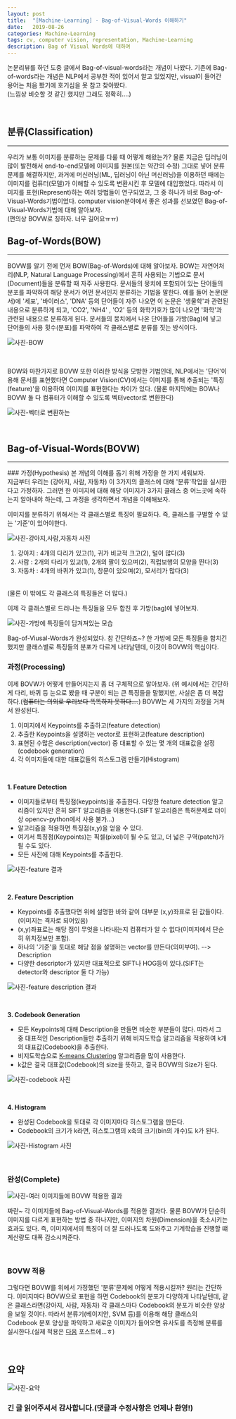 ```yaml
---
layout: post
title:  "[Machine-Learning] - Bag-of-Visual-Words 이해하기"
date:   2019-08-26
categories: Machine-Learning
tags: cv, computer vision, representation, Machine-Learning
description: Bag of Visual Words에 대하여
---
```


논문리뷰를 하던 도중 글에서 Bag-of-visual-words라는 개념이 나왔다. 기존에 Bag-of-words라는 개념은 NLP에서 공부한 적이 있어서 알고 있었지만, visual이 들어간 용어는 처음 봤기에 호기심을 못 참고 찾아봤다.<br>
(느낌상 비슷할 것 같긴 했지만 그래도 정확히....)

<br>



## 분류(Classification)
<hr>
우리가 보통 이미지를 분류하는 문제를 다룰 때 어떻게 해왔는가? 물론 지금은 딥러닝이 많이 발전해서 end-to-end모델에 이미지를 원본(또는 약간의 수정) 그대로 넣어 분류문제를 해결하지만, 과거에 머신러닝(ML, 딥러닝이 아닌 머신러닝)을 이용하던 때에는 이미지를 컴퓨터(모델)가 이해할 수 있도록 변환시킨 후 모델에 대입했었다. 따라서 이미지를 표현(Represent)하는 여러 방법들이 연구되었고, 그 중 하나가 바로 Bag-of-Visual-Words기법이었다. computer vision분야에서 좋은 성과를 선보였던 Bag-of-Visual-Words기법에 대해 알아보자.<br>
(편의상 BOVW로 칭하자. 너무 길어요ㅠㅠ)

<br>



## Bag-of-Words(BOW)
<hr>
BOVW를 알기 전에 먼저 BOW(Bag-of-Words)에 대해 알아보자. BOW는 자연어처리(NLP, Natural Language Processing)에서 흔히 사용되는 기법으로 문서(Document)들을 분류할 때 자주 사용한다. 문서들의 뭉치에 포함되어 있는 단어들의 분포를 파악하여 해당 문서가 어떤 문서인지 분류하는 기법을 말한다. 예를 들어 논문(문서)에 '세포', '바이러스', 'DNA' 등의 단어들이 자주 나오면 이 논문은 '생물학'과 관련된 내용으로 분류하게 되고, 'CO2', 'NH4' , 'O2' 등의 화학기호가 많이 나오면 '화학'과 관련된 내용으로 분류하게 된다. 문서들의 뭉치에서 나온 단어들을 가방(Bag)에 넣고 단어들의 사용 횟수(분포)를 파악하여 각 클래스별로 분류를 짓는 방식이다.

![사진-BOW](https://i.imgur.com/HlaJZ51.png)

<br>

BOW와 마찬가지로 BOVW 또한 이러한 방식을 모방한 기법인데, NLP에서는 '단어'이용해 문서를 표현했다면 Computer Vision(CV)에서는 이미지를 통해 추출되는 '특징(feature)'을 이용하여 이미지를 표현한다는 차이가 있다.
(물론 마지막에는 BOW나 BOVW 둘 다 컴퓨터가 이해할 수 있도록 벡터vector로 변환한다)

![사진-벡터로 변환하는](https://i.imgur.com/q8dO8ru.png)

<br>



## Bag-of-Visual-Words(BOVW)
<hr>
### 가정(Hypothesis)
본 개념의 이해를 돕기 위해 가정을 한 가지 세워보자.<br>
지금부터 우리는 (강아지, 사람, 자동차) 이 3가지의 클래스에 대해 '분류'작업을 실시한다고 가정하자. 그러면 한 이미지에 대해 해당 이미지가 3가지 클래스 중 어느곳에 속하는지 알아내야 하는데, 그 과정을 생각하면서 개념을 이해해보자.
<br>

이미지를 분류하기 위해서는 각 클래스별로 특징이 필요하다. 즉, 클래스를 구별할 수 있는 '기준'이 있어야한다.

![사진-강아지,사람,자동차 사진](https://i.imgur.com/LVaI8ZN.png)

1. 강아지 : 4개의 다리가 있고(1), 귀가 비교적 크고(2), 털이 많다(3)
2. 사람   : 2개의 다리가 있고(1), 2개의 팔이 있으며(2), 직럽보행의 모양을 띈다(3)
3. 자동차 : 4개의 바퀴가 있고(1), 창문이 있으며(2), 모서리가 많다(3)
<br>
(물론 이 밖에도 각 클래스의 특징들은 더 많다.)

이제 각 클래스별로 드러나는 특징들을 모두 합친 후 가방(bag)에 넣어보자.

![사진-가방에 특징들이 담겨져있는 모습](https://i.imgur.com/Uscz9ij.png)

Bag-of-Viusal-Words가 완성되었다. 참 간단하죠~?
한 가방에 모든 특징들을 합치긴 했지만 클래스별로 특징들의 분포가 다르게 나타날텐데, 이것이 BOVW의 핵심이다.
<br>

### 과정(Processing)
이제 BOVW가 어떻게 만들어지는지 좀 더 구체적으로 알아보자.
(위 예시에서는 간단하게 다리, 바퀴 등 눈으로 봤을 때 구분이 되는 큰 특징들을 말했지만, 사실은 좀 더 복잡하다.(~~컴퓨터는 의외로 우리보다 똑똑하지 못하다....~~)
BOVW는 세 가지의 과정을 거쳐서 완성된다.

1. 이미지에서 Keypoints를 추출하고(feature detection)
2. 추출한 Keypoints을 설명하는 vector로 표현하고(feature description)
3. 표현된 수많은 description(vector) 중 대표할 수 있는 몇 개의 대표값을 설정(codebook generation)
4. 각 이미지들에 대한 대표값들의 히스토그램 만들기(Histogram)

<br>

**1. Feature Detection**
 - 이미지들로부터 특징점(keypoints)을 추출한다. 다양한 feature detection 알고리즘이 있지만 흔히 SIFT 알고리즘을 이용한다.(SIFT 알고리즘은 특허문제로 더이상 opencv-python에서 사용 불가...)
 - 알고리즘을 적용하면 특징점(x,y)을 얻을 수 있다.
 - 여기서 특징점(Keypoints)는 픽셀(pixel)이 될 수도 있고, 더 넓은 구역(patch)가 될 수도 있다.
 - 모든 사진에 대해 Keypoints를 추출한다.

![사진-feature 결과](https://i.imgur.com/oz0Za9Q.png)

<br>

**2. Feature Description**
 - Keypoints를 추출했다면 위에 설명한 바와 같이 대부분 (x,y)좌표로 된 값들이다.(이미지는 격자로 되어있음)
 - (x,y)좌표로는 해당 점이 무엇을 나타내는지 컴퓨터가 알 수 없다(이미지에서 단순히 위치정보만 포함).
 - 하나의 '기준'을 토대로 해당 점을 설명하는 vector를 만든다(의미부여). --> Description
 - 다양한 descriptor가 있지만 대표적으로 SIFT나 HOG등이 있다.(SIFT는 detector와 descriptor 둘 다 가능)

![사진-feature description 결과](https://i.imgur.com/9KsxIXg.png)

<br>

**3. Codebook Generation**
 - 모든 Keypoints에 대해 Description을 만들면 비슷한 부분들이 많다. 따라서 그 중 대표적인 Description들만 추출하기 위해 비지도학습 알고리즘을 적용하여 k개의 대표값(Codebook)을 추출한다.
 - 비지도학습으로 [K-means Clustering][k-means-docs] 알고리즘을 많이 사용한다.
 - k값은 결국 대표값(Codebook)의 size을 뜻하고, 결국 BOVW의 Size가 된다.

![사진-codebook 사진](https://i.imgur.com/XxXvtr5.png)

<br>

**4. Histogram**
 - 완성된 Codebook을 토대로 각 이미지마다 히스토그램을 만든다.
 - Codebook의 크기가 k라면, 히스토그램의 x축의 크기(bin의 개수)도 k가 된다.

![사진-Histogram 사진](https://i.imgur.com/xzDKDZW.png)

<br>

### 완성(Complete)
![사진-여러 이미지들에 BOVW 적용한 결과](https://i.imgur.com/KpisiSw.png)
<br>

짜란~
각 이미지들에 Bag-of-Visual-Words를 적용한 결과다. 물론 BOVW가 단순히 이미지를 다르게 표현하는 방법 중 하나지만, 이미지의 차원(Dimension)을 축소시키는 효과도 있다. 즉, 이미지에서의 특징이 더 잘 드러나도록 도와주고 기계학습을 진행할 떄 계산량도 대폭 감소시켜준다.

<br>



### BOVW 적용
그렇다면 BOVW를 위에서 가정했던 '분류'문제에 어떻게 적용시킬까? 원리는 간단하다. 이미지마다 BOVW으로 표현을 하면 Codebook의 분포가 다양하게 나타날텐데, 같은 클래스라면(강아지, 사람, 자동차) 각 클래스마다 Codebook의 분포가 비슷한 양상을 보일 것이다. 따라서 분류기(베이지안, SVM 등)를 이용해 해당 클래스의 Codebook 분포 양상을 파악하고 새로운 이미지가 들어오면 유사도를 측정해 분류를 실시한다.(실제 적용은 [다음][다음-docs] 포스트에...ㅎ)

<br>



## 요약
![사진-요약](https://i.imgur.com/V5079iu.png)
<br>

### **긴 글 읽어주셔서 감사합니다.(댓글과 수정사항은 언제나 환영!)**


[k-means-docs]: https:
[다음-docs]: https:
